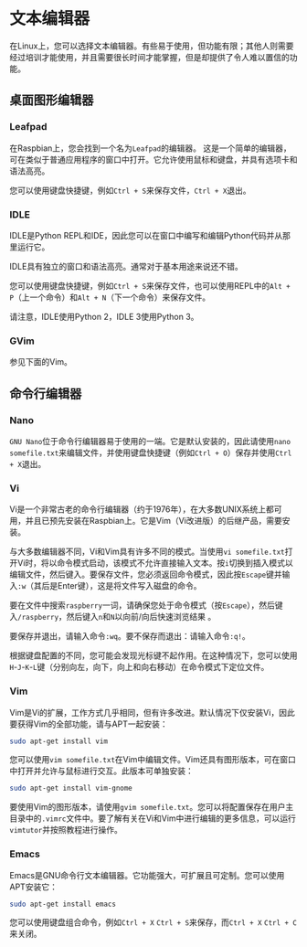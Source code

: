 # 文本编辑器

在Linux上，您可以选择文本编辑器。有些易于使用，但功能有限；其他人则需要经过培训才能使用，并且需要很长时间才能掌握，但是却提供了令人难以置信的功能。

## 桌面图形编辑器

### Leafpad

在Raspbian上，您会找到一个名为`Leafpad`的编辑器。 这是一个简单的编辑器，可在类似于普通应用程序的窗口中打开。它允许使用鼠标和键盘，并具有选项卡和语法高亮。

您可以使用键盘快捷键，例如`Ctrl + S`来保存文件，`Ctrl + X`退出。

### IDLE

IDLE是Python REPL和IDE，因此您可以在窗口中编写和编辑Python代码并从那里运行它。

IDLE具有独立的窗口和语法高亮。通常对于基本用途来说还不错。

您可以使用键盘快捷键，例如`Ctrl + S`来保存文件，也可以使用REPL中的`Alt + P`（上一个命令）和`Alt + N`（下一个命令）来保存文件。

请注意，IDLE使用Python 2，IDLE 3使用Python 3。

### GVim

参见下面的Vim。

## 命令行编辑器

### Nano

`GNU Nano`位于命令行编辑器易于使用的一端。它是默认安装的，因此请使用`nano somefile.txt`来编辑文件，并使用键盘快捷键（例如`Ctrl + O`）保​​存并使用`Ctrl + X`退出。

### Vi

Vi是一个非常古老的命令行编辑器（约于1976年），在大多数UNIX系统上都可用，并且已预先安装在Raspbian上。它是Vim（Vi改进版）的后继产品，需要安装。

与大多数编辑器不同，Vi和Vim具有许多不同的模式。当使用`vi somefile.txt`打开Vi时，将以命令模式启动，该模式不允许直接输入文本。按`i`切换到插入模式以编辑文件，然后键入。要保存文件，您必须返回命令模式，因此按`Escape`键并输入`:w`（其后是Enter键），这是将文件写入磁盘的命令。

要在文件中搜索`raspberry`一词，请确保您处于命令模式（按`Escape`），然后键入`/raspberry`，然后键入`n`和`N`以向前/向后快速浏览结果 。

要保存并退出，请输入命令`:wq`。要不保存而退出：请输入命令`:q!`。

根据键盘配置的不同，您可能会发现光标键不起作用。在这种情况下，您可以使用`H`-`J`-`K`-`L`键（分别向左，向下，向上和向右移动）在命令模式下定位文件。

### Vim

Vim是Vi的扩展，工作方式几乎相同，但有许多改进。默认情况下仅安装Vi，因此要获得Vim的全部功能，请与APT一起安装：

```bash
sudo apt-get install vim
```

您可以使用`vim somefile.txt`在Vim中编辑文件。Vim还具有图形版本，可在窗口中打开并允许与鼠标进行交互。此版本可单独安装：

```bash
sudo apt-get install vim-gnome
```

要使用Vim的图形版本，请使用`gvim somefile.txt`。您可以将配置保存在用户主目录中的`.vimrc`文件中。要了解有关在Vi和Vim中进行编辑的更多信息，可以运行`vimtutor`并按照教程进行操作。

### Emacs

Emacs是GNU命令行文本编辑器。它功能强大，可扩展且可定制。您可以使用APT安装它：

```bash
sudo apt-get install emacs
```

您可以使用键盘组合命令，例如`Ctrl + X` `Ctrl + S`来保存，而`Ctrl + X` `Ctrl + C`来关闭。

